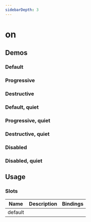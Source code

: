 ```yaml
---
sidebarDepth: 3
---
```


# on

<a href="https://github.com/annetee/wvui-next/edit/main/docs/src/components/button/Button.md" class="docgen-edit-link"></a>

<script setup>
import WvuiButton from '../../src/components/button/Button.vue';
</script>

## Demos

### Default

<Wrapper>
<template v-slot:demo>
<WvuiButton>Click me</WvuiButton>
</template>

<template v-slot:code>

```vue
<WvuiButton>Click me</WvuiButton>
```

</template>
</Wrapper>

### Progressive

<Wrapper>
<template v-slot:demo>
<WvuiButton action="progressive">Click me</WvuiButton>
</template>

<template v-slot:code>

```vue
<WvuiButton action="progressive">Click me</WvuiButton>
```

</template>
</Wrapper>

### Destructive

<Wrapper>
<template v-slot:demo>
<WvuiButton action="destructive">Click me</WvuiButton>
</template>

<template v-slot:code>

```vue
<WvuiButton action="destructive">Click me</WvuiButton>
```

</template>
</Wrapper>

### Default, quiet

<Wrapper>
<template v-slot:demo>
<WvuiButton :quiet="true">Click me</WvuiButton>
</template>

<template v-slot:code>

```vue
<WvuiButton :quiet="true">Click me</WvuiButton>
```

</template>
</Wrapper>

### Progressive, quiet

<Wrapper>
<template v-slot:demo>
<WvuiButton action="progressive" :quiet="true">Click me</WvuiButton>
</template>

<template v-slot:code>

```vue
<WvuiButton action="progressive" :quiet="true">Click me</WvuiButton>
```

</template>
</Wrapper>

### Destructive, quiet

<Wrapper>
<template v-slot:demo>
<WvuiButton action="destructive" :quiet="true">Click me</WvuiButton>
</template>

<template v-slot:code>

```vue
<WvuiButton action="destructive" :quiet="true">Click me</WvuiButton>
```

</template>
</Wrapper>

### Disabled

<Wrapper>
<template v-slot:demo>
<WvuiButton disabled>Click me</WvuiButton>
</template>

<template v-slot:code>

```vue
<WvuiButton disabled>Click me</WvuiButton>
```

</template>
</Wrapper>

### Disabled, quiet

<Wrapper>
<template v-slot:demo>
<WvuiButton :quiet="true" disabled>Click me</WvuiButton>
</template>

<template v-slot:code>

```vue
<WvuiButton :quiet="true" disabled>Click me</WvuiButton>
```

</template>
</Wrapper>

## Usage

### Slots

| Name    | Description | Bindings |
| ------- | ----------- | -------- |
| default |             |          |
